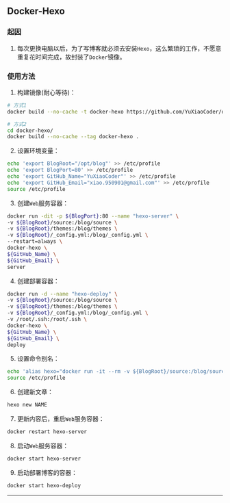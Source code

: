 ## Docker-Hexo

### 起因

1. 每次更换电脑以后，为了写博客就必须去安装`Hexo`，这么繁琐的工作，不愿意重复花时间完成，故封装了`Docker`镜像。

### 使用方法

1. 构建镜像(耐心等待)：

```bash
# 方式1
docker build --no-cache -t docker-hexo https://github.com/YuXiaoCoder/docker-hexo.git#stable

# 方式2
cd docker-hexo/
docker build --no-cache --tag docker-hexo .
```

2. 设置环境变量：

```bash
echo 'export BlogRoot="/opt/blog"' >> /etc/profile
echo 'export BlogPort=80' >> /etc/profile
echo 'export GitHub_Name="YuXiaoCoder"' >> /etc/profile
echo 'export GitHub_Email="xiao.950901@gmail.com"' >> /etc/profile
source /etc/profile
```

3. 创建`Web`服务容器：

```bash
docker run -dit -p ${BlogPort}:80 --name "hexo-server" \
-v ${BlogRoot}/source:/blog/source \
-v ${BlogRoot}/themes:/blog/themes \
-v ${BlogRoot}/_config.yml:/blog/_config.yml \
--restart=always \
docker-hexo \
${GitHub_Name} \
${GitHub_Email} \
server
```

4. 创建部署容器：

```bash
docker run -d --name "hexo-deploy" \
-v ${BlogRoot}/source:/blog/source \
-v ${BlogRoot}/themes:/blog/themes \
-v ${BlogRoot}/_config.yml:/blog/_config.yml \
-v /root/.ssh:/root/.ssh \
docker-hexo \
${GitHub_Name} \
${GitHub_Email} \
deploy
```

5. 设置命令别名：

```bash
echo 'alias hexo="docker run -it --rm -v ${BlogRoot}/source:/blog/source -v ${BlogRoot}/themes:/blog/themes -v ${BlogRoot}/_config.yml:/blog/_config.yml docker-hexo /usr/local/bin/hexo"' >> /etc/profile
source /etc/profile
```

6. 创建新文章：

```bash
hexo new NAME
```

7. 更新内容后，重启`Web`服务容器：

```bash
docker restart hexo-server
```

8. 启动`Web`服务容器：

```bash
docker start hexo-server
```

9. 启动部署博客的容器：

```bash
docker start hexo-deploy
```

***

